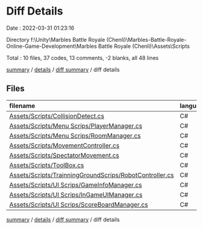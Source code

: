 # Diff Details

Date : 2022-03-31 01:23:16

Directory f:\Unity\Marbles Battle Royale (Chenli)\Marbles-Battle-Royale-Online-Game-Development\Marbles Battle Royale (Chenli)\Assets\Scripts

Total : 10 files,  37 codes, 13 comments, -2 blanks, all 48 lines

[summary](results.md) / [details](details.md) / [diff summary](diff.md) / diff details

## Files
| filename | language | code | comment | blank | total |
| :--- | :--- | ---: | ---: | ---: | ---: |
| [Assets/Scripts/CollisionDetect.cs](/Assets/Scripts/CollisionDetect.cs) | C# | 1 | 0 | 1 | 2 |
| [Assets/Scripts/Menu Scrips/PlayerManager.cs](/Assets/Scripts/Menu%20Scrips/PlayerManager.cs) | C# | 0 | -3 | 7 | 4 |
| [Assets/Scripts/Menu Scrips/RoomManager.cs](/Assets/Scripts/Menu%20Scrips/RoomManager.cs) | C# | -4 | 4 | 0 | 0 |
| [Assets/Scripts/MovementController.cs](/Assets/Scripts/MovementController.cs) | C# | -3 | -2 | -1 | -6 |
| [Assets/Scripts/SpectatorMovement.cs](/Assets/Scripts/SpectatorMovement.cs) | C# | 5 | 0 | 1 | 6 |
| [Assets/Scripts/ToolBox.cs](/Assets/Scripts/ToolBox.cs) | C# | 0 | 1 | 0 | 1 |
| [Assets/Scripts/TrainningGroundScrips/RobotController.cs](/Assets/Scripts/TrainningGroundScrips/RobotController.cs) | C# | 25 | 2 | -11 | 16 |
| [Assets/Scripts/UI Scrips/GameInfoManager.cs](/Assets/Scripts/UI%20Scrips/GameInfoManager.cs) | C# | 7 | 1 | 2 | 10 |
| [Assets/Scripts/UI Scrips/InGameUIManager.cs](/Assets/Scripts/UI%20Scrips/InGameUIManager.cs) | C# | 0 | 4 | 0 | 4 |
| [Assets/Scripts/UI Scrips/ScoreBoardManager.cs](/Assets/Scripts/UI%20Scrips/ScoreBoardManager.cs) | C# | 6 | 6 | -1 | 11 |

[summary](results.md) / [details](details.md) / [diff summary](diff.md) / diff details